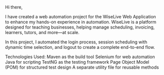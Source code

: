 Hi there,

I have created a web automation project for the WiseLive Web Application to enhance my hands-on experience in automation. WiseLive is a platform designed for teaching businesses, helping manage scheduling, invoicing, learners, tutors, and more—at scale.

In this project, I automated the login process, session scheduling with dynamic time selection, and logout to create a complete end-to-end flow.

Technologies Used:
Maven as the build tool
Selenium for web automation
Java for scripting
TestNG as the testing framework
Page Object Model (POM) for structured test design
A separate utility file for reusable methods
